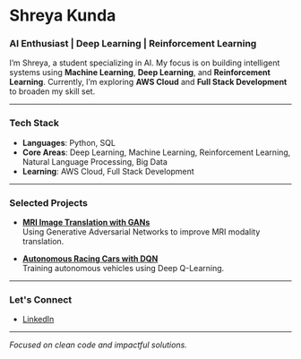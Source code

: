 # Shreya Kunda

### AI Enthusiast | Deep Learning | Reinforcement Learning

I’m Shreya, a student specializing in AI. My focus is on building intelligent systems using **Machine Learning**, **Deep Learning**, and **Reinforcement Learning**. Currently, I’m exploring **AWS Cloud** and **Full Stack Development** to broaden my skill set.

---

### Tech Stack
- **Languages**: Python, SQL
- **Core Areas**: Deep Learning, Machine Learning, Reinforcement Learning, Natural Language Processing, Big Data
- **Learning**: AWS Cloud, Full Stack Development

---

### Selected Projects
- **[MRI Image Translation with GANs](https://github.com/ShreyaKunda/Bridging-the-Modality-Gap-Generative-Adversarial-Networks-for-T1-T2-MRI-Image-Translation)**  
  Using Generative Adversarial Networks to improve MRI modality translation.
  
- **[Autonomous Racing Cars with DQN](https://github.com/ShreyaKunda/Autonomous-Racing-Cars-Using-Deep-Q-Learning-A-Comparative-Study-of-Reward-Systems)**  
  Training autonomous vehicles using Deep Q-Learning.
---

### Let's Connect
- [LinkedIn](https://linkedin.com/in/shreya-kunda)

---

*Focused on clean code and impactful solutions.*
